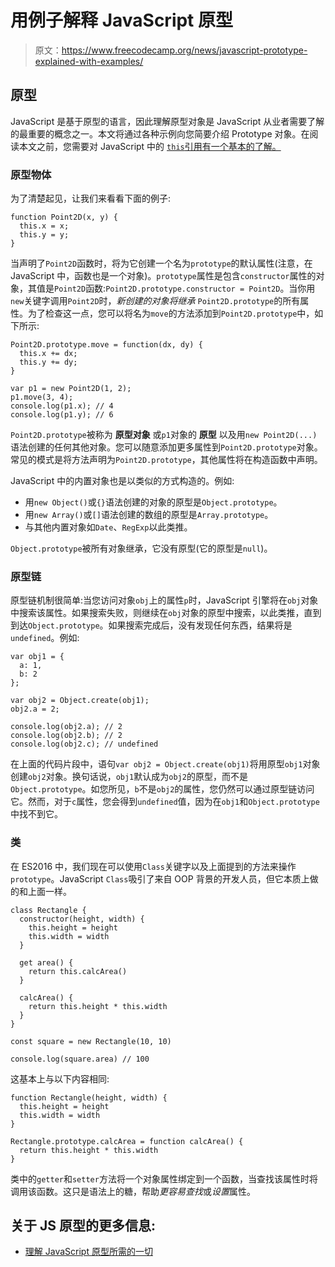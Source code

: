 # 用例子解释 JavaScript 原型

> 原文：<https://www.freecodecamp.org/news/javascript-prototype-explained-with-examples/>

## **原型**

JavaScript 是基于原型的语言，因此理解原型对象是 JavaScript 从业者需要了解的最重要的概念之一。本文将通过各种示例向您简要介绍 Prototype 对象。在阅读本文之前，您需要对 JavaScript 中的 [`this`引用有一个基本的了解。](https://guide.freecodecamp.org/src/pages/javascript/this-reference/index.md)

### **原型物体**

为了清楚起见，让我们来看看下面的例子:

```
function Point2D(x, y) {
  this.x = x;
  this.y = y;
}
```

当声明了`Point2D`函数时，将为它创建一个名为`prototype`的默认属性(注意，在 JavaScript 中，函数也是一个对象)。`prototype`属性是包含`constructor`属性的对象，其值是`Point2D`函数:`Point2D.prototype.constructor = Point2D`。当你用`new`关键字调用`Point2D`时，*新创建的对象将继承* `Point2D.prototype`的所有属性。为了检查这一点，您可以将名为`move`的方法添加到`Point2D.prototype`中，如下所示:

```
Point2D.prototype.move = function(dx, dy) {
  this.x += dx;
  this.y += dy;
}

var p1 = new Point2D(1, 2);
p1.move(3, 4);
console.log(p1.x); // 4
console.log(p1.y); // 6
```

`Point2D.prototype`被称为 ****原型对象**** 或`p1`对象的 ****原型**** 以及用`new Point2D(...)`语法创建的任何其他对象。您可以随意添加更多属性到`Point2D.prototype`对象。常见的模式是将方法声明为`Point2D.prototype`，其他属性将在构造函数中声明。

JavaScript 中的内置对象也是以类似的方式构造的。例如:

*   用`new Object()`或`{}`语法创建的对象的原型是`Object.prototype`。
*   用`new Array()`或`[]`语法创建的数组的原型是`Array.prototype`。
*   与其他内置对象如`Date`、`RegExp`以此类推。

`Object.prototype`被所有对象继承，它没有原型(它的原型是`null`)。

### **原型链**

原型链机制很简单:当您访问对象`obj`上的属性`p`时，JavaScript 引擎将在`obj`对象中搜索该属性。如果搜索失败，则继续在`obj`对象的原型中搜索，以此类推，直到到达`Object.prototype`。如果搜索完成后，没有发现任何东西，结果将是`undefined`。例如:

```
var obj1 = {
  a: 1,
  b: 2
};

var obj2 = Object.create(obj1);
obj2.a = 2;

console.log(obj2.a); // 2
console.log(obj2.b); // 2
console.log(obj2.c); // undefined
```

在上面的代码片段中，语句`var obj2 = Object.create(obj1)`将用原型`obj1`对象创建`obj2`对象。换句话说，`obj1`默认成为`obj2`的原型，而不是`Object.prototype`。如您所见，`b`不是`obj2`的属性，您仍然可以通过原型链访问它。然而，对于`c`属性，您会得到`undefined`值，因为在`obj1`和`Object.prototype`中找不到它。

### **类**

在 ES2016 中，我们现在可以使用`Class`关键字以及上面提到的方法来操作`prototype`。JavaScript `Class`吸引了来自 OOP 背景的开发人员，但它本质上做的和上面一样。

```
class Rectangle {
  constructor(height, width) {
    this.height = height
    this.width = width
  }

  get area() {
    return this.calcArea()
  }

  calcArea() {
    return this.height * this.width
  }
}

const square = new Rectangle(10, 10)

console.log(square.area) // 100
```

这基本上与以下内容相同:

```
function Rectangle(height, width) {
  this.height = height
  this.width = width
}

Rectangle.prototype.calcArea = function calcArea() {
  return this.height * this.width
}
```

类中的`getter`和`setter`方法将一个对象属性绑定到一个函数，当查找该属性时将调用该函数。这只是语法上的糖，帮助*更容易查找*或*设置*属性。

## 关于 JS 原型的更多信息:

*   [理解 JavaScript 原型所需的一切](https://www.freecodecamp.org/news/all-you-need-to-know-to-understand-javascripts-prototype-a2bff2d28f03/)